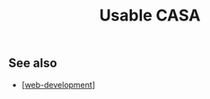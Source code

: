 ﻿---
title: Usable CASA
---
## See also

- [[web-development]]



[//begin]: # "Autogenerated link references for markdown compatibility"
[web-development]: ../web-development "Web development"
[//end]: # "Autogenerated link references"